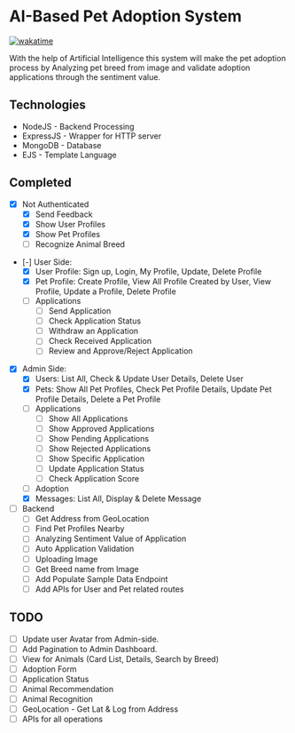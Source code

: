 # **AI-Based Pet Adoption System** <!-- omit in toc -->

[![wakatime](https://wakatime.com/badge/user/51dfdeb9-1041-42fb-9208-3de488dcae61/project/aa2ef1dc-e164-4834-8d6a-cef8208db923.svg?style=social)](https://wakatime.com/badge/user/51dfdeb9-1041-42fb-9208-3de488dcae61/project/aa2ef1dc-e164-4834-8d6a-cef8208db923)

With the help of Artificial Intelligence this system will make the pet adoption process by Analyzing pet breed from image and validate adoption applications through the sentiment value.

## **Technologies**

-   NodeJS - Backend Processing
-   ExpressJS - Wrapper for HTTP server
-   MongoDB - Database
-   EJS - Template Language

## **Completed**

-   [x] Not Authenticated
    -   [x] Send Feedback
    -   [x] Show User Profiles
    -   [x] Show Pet Profiles
    -   [ ] Recognize Animal Breed
-   [-] User Side:
    -   [x] User Profile: Sign up, Login, My Profile, Update, Delete Profile
    -   [x] Pet Profile: Create Profile, View All Profile Created by User, View Profile, Update a Profile, Delete Profile
    -   [ ] Applications
        -   [ ] Send Application
        -   [ ] Check Application Status
        -   [ ] Withdraw an Application
        -   [ ] Check Received Application
        -   [ ] Review and Approve/Reject Application
-   [x] Admin Side:
    -   [x] Users: List All, Check & Update User Details, Delete User
    -   [x] Pets: Show All Pet Profiles, Check Pet Profile Details, Update Pet Profile Details, Delete a Pet Profile
    -   [ ] Applications
        -   [ ] Show All Applications
        -   [ ] Show Approved Applications
        -   [ ] Show Pending Applications
        -   [ ] Show Rejected Applications
        -   [ ] Show Specific Application
        -   [ ] Update Application Status
        -   [ ] Check Application Score
    -   [ ] Adoption
    -   [x] Messages: List All, Display & Delete Message
-   [ ] Backend
    -   [ ] Get Address from GeoLocation
    -   [ ] Find Pet Profiles Nearby
    -   [ ] Analyzing Sentiment Value of Application
    -   [ ] Auto Application Validation
    -   [ ] Uploading Image
    -   [ ] Get Breed name from Image
    -   [ ] Add Populate Sample Data Endpoint
    -   [ ] Add APIs for User and Pet related routes

## **TODO**

-   [ ] Update user Avatar from Admin-side.
-   [ ] Add Pagination to Admin Dashboard.
-   [ ] View for Animals (Card List, Details, Search by Breed)
-   [ ] Adoption Form
-   [ ] Application Status
-   [ ] Animal Recommendation
-   [ ] Animal Recognition
-   [ ] GeoLocation - Get Lat & Log from Address
-   [ ] APIs for all operations

